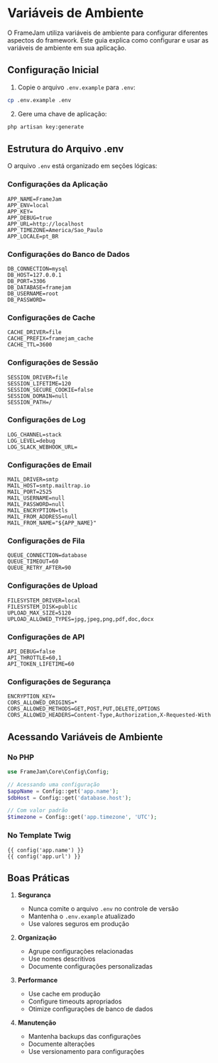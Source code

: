 # Variáveis de Ambiente

O FrameJam utiliza variáveis de ambiente para configurar diferentes aspectos do framework. Este guia explica como configurar e usar as variáveis de ambiente em sua aplicação.

## Configuração Inicial

1. Copie o arquivo `.env.example` para `.env`:
```bash
cp .env.example .env
```

2. Gere uma chave de aplicação:
```bash
php artisan key:generate
```

## Estrutura do Arquivo .env

O arquivo `.env` está organizado em seções lógicas:

### Configurações da Aplicação
```env
APP_NAME=FrameJam
APP_ENV=local
APP_KEY=
APP_DEBUG=true
APP_URL=http://localhost
APP_TIMEZONE=America/Sao_Paulo
APP_LOCALE=pt_BR
```

### Configurações do Banco de Dados
```env
DB_CONNECTION=mysql
DB_HOST=127.0.0.1
DB_PORT=3306
DB_DATABASE=framejam
DB_USERNAME=root
DB_PASSWORD=
```

### Configurações de Cache
```env
CACHE_DRIVER=file
CACHE_PREFIX=framejam_cache
CACHE_TTL=3600
```

### Configurações de Sessão
```env
SESSION_DRIVER=file
SESSION_LIFETIME=120
SESSION_SECURE_COOKIE=false
SESSION_DOMAIN=null
SESSION_PATH=/
```

### Configurações de Log
```env
LOG_CHANNEL=stack
LOG_LEVEL=debug
LOG_SLACK_WEBHOOK_URL=
```

### Configurações de Email
```env
MAIL_DRIVER=smtp
MAIL_HOST=smtp.mailtrap.io
MAIL_PORT=2525
MAIL_USERNAME=null
MAIL_PASSWORD=null
MAIL_ENCRYPTION=tls
MAIL_FROM_ADDRESS=null
MAIL_FROM_NAME="${APP_NAME}"
```

### Configurações de Fila
```env
QUEUE_CONNECTION=database
QUEUE_TIMEOUT=60
QUEUE_RETRY_AFTER=90
```

### Configurações de Upload
```env
FILESYSTEM_DRIVER=local
FILESYSTEM_DISK=public
UPLOAD_MAX_SIZE=5120
UPLOAD_ALLOWED_TYPES=jpg,jpeg,png,pdf,doc,docx
```

### Configurações de API
```env
API_DEBUG=false
API_THROTTLE=60,1
API_TOKEN_LIFETIME=60
```

### Configurações de Segurança
```env
ENCRYPTION_KEY=
CORS_ALLOWED_ORIGINS=*
CORS_ALLOWED_METHODS=GET,POST,PUT,DELETE,OPTIONS
CORS_ALLOWED_HEADERS=Content-Type,Authorization,X-Requested-With
```

## Acessando Variáveis de Ambiente

### No PHP
```php
use FrameJam\Core\Config\Config;

// Acessando uma configuração
$appName = Config::get('app.name');
$dbHost = Config::get('database.host');

// Com valor padrão
$timezone = Config::get('app.timezone', 'UTC');
```

### No Template Twig
```twig
{{ config('app.name') }}
{{ config('app.url') }}
```

## Boas Práticas

1. **Segurança**
   - Nunca comite o arquivo `.env` no controle de versão
   - Mantenha o `.env.example` atualizado
   - Use valores seguros em produção

2. **Organização**
   - Agrupe configurações relacionadas
   - Use nomes descritivos
   - Documente configurações personalizadas

3. **Performance**
   - Use cache em produção
   - Configure timeouts apropriados
   - Otimize configurações de banco de dados

4. **Manutenção**
   - Mantenha backups das configurações
   - Documente alterações
   - Use versionamento para configurações 